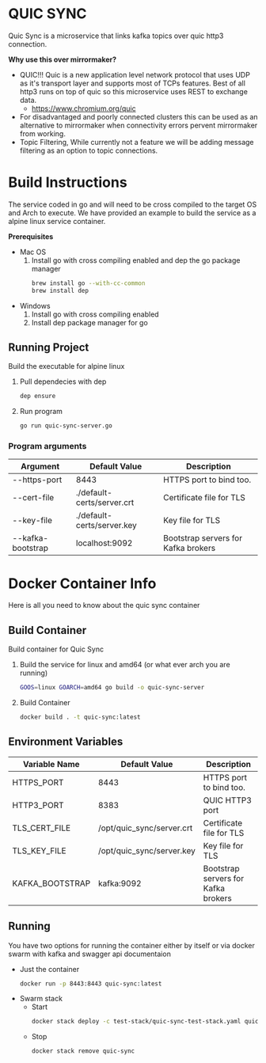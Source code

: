 # QUIC SYNC

Quic Sync is a microservice that links kafka topics over quic http3 connection.

**Why use this over mirrormaker?**
   -  QUIC!!! Quic is a new application level network protocol that uses UDP as it's transport layer and supports most of TCPs features.  Best of all http3 runs on top of quic so this microservice uses REST to exchange data.
      - https://www.chromium.org/quic
   - For disadvantaged and poorly connected clusters this can be used as an alternative to mirrormaker when connectivity errors pervent mirrormaker from working.
   - Topic Filtering,  While currently not a feature we will be adding message filtering as an option to topic connections.

# Build Instructions

The service coded in go and will need to be cross compiled to the target OS and Arch to execute.  We have provided an example to build the service as a alpine linux service container.

**Prerequisites**
   * Mac OS
      1. Install go with cross compiling enabled and dep the go package manager
         ```bash
         brew install go --with-cc-common
         brew install dep
         ```
   * Windows
      1. Install go with cross compiling enabled
      2. Install dep package manager for go

## Running Project

Build the executable for alpine linux 
1. Pull dependecies with dep
   ```bash
   dep ensure
   ```
2. Run program
   ```bash
   go run quic-sync-server.go
   ```
 ### Program arguments

 | Argument | Default Value | Description |
| ----------- | ----------- | -------- |
| --https-port        | 8443                      | HTTPS port to bind too.
| --cert-file      | ./default-certs/server.crt | Certificate file for TLS
| --key-file      | ./default-certs/server.key | Key file for TLS
| --kafka-bootstrap |      localhost:9092      | Bootstrap servers for Kafka brokers

# Docker Container Info

Here is all you need to know about the quic sync container

## Build Container

Build container for Quic Sync

1. Build the service for linux and amd64 (or what ever arch you are running)
   ```bash
   GOOS=linux GOARCH=amd64 go build -o quic-sync-server
   ```
1. Build Container
   ```bash
   docker build . -t quic-sync:latest
   ```

## Environment Variables

| Variable Name       | Default Value             | Description |
| -----------         | -----------               | -------- |
| HTTPS_PORT          | 8443                      | HTTPS port to bind too.
| HTTP3_PORT          | 8383                      | QUIC HTTP3 port
| TLS_CERT_FILE       | /opt/quic_sync/server.crt | Certificate file for TLS
| TLS_KEY_FILE        | /opt/quic_sync/server.key | Key file for TLS
| KAFKA_BOOTSTRAP     | kafka:9092                | Bootstrap servers for Kafka brokers

## Running

You have two options for running the container either by itself or via docker swarm with kafka and swagger api documentaion

* Just the container
   ```bash
   docker run -p 8443:8443 quic-sync:latest
   ```
* Swarm stack
  * Start
     ```bash
     docker stack deploy -c test-stack/quic-sync-test-stack.yaml quic-sync
     ```
  * Stop
    ```bash
    docker stack remove quic-sync
    ```